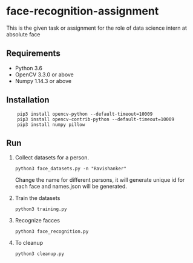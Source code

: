 # face-recognition-assignment

This is the given task or assignment for the role of data science intern at absolute face

## Requirements

- Python 3.6
- OpenCV 3.3.0 or above
- Numpy 1.14.3 or above


## Installation
```
    pip3 install opencv-python --default-timeout=10009
    pip3 install opencv-contrib-python --default-timeout=10009
    pip3 install numpy pillow
```

## Run

1. Collect datasets for a person.
   ```
   python3 face_datasets.py -n "Ravishanker"
   ```
   Change the name for different persons, it will generate unique id for each face and names.json will be generated.

2. Train the datasets
    ```
    python3 training.py
    ```
3. Recognize facces
    ```
    python3 face_recognition.py
    ```
4. To cleanup
    ```
    python3 cleanup.py
    ```
